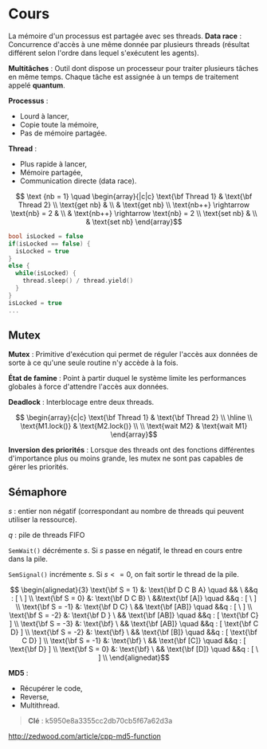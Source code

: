 # Cours

La mémoire d'un processus est partagée avec ses threads.
**Data race** : Concurrence d'accès à une même donnée par plusieurs threads (résultat différent selon l'ordre dans lequel s'exécutent les agents).

**Multitâches** : Outil dont dispose un processeur pour traiter plusieurs tâches en même temps. Chaque tâche est assignée à un temps de traitement appelé **quantum**.

**Processus** : 
 * Lourd à lancer,
 * Copie toute la mémoire,
 * Pas de mémoire partagée.

**Thread** :
 * Plus rapide à lancer,
 *  Mémoire partagée,
 * Communication directe (data race).

$$ \text {nb = 1} \quad \begin{array}{|c|c}
\text{\bf Thread 1} & \text{\bf Thread 2} \\
\text{get nb} & \\
 & \text{get nb} \\ 
\text{nb++} \rightarrow \text{nb} = 2 & \\
& \text{nb++} \rightarrow \text{nb} = 2 \\
\text{set nb} & \\
& \text{set nb}
\end{array}$$

``` c
bool isLocked = false
if(isLocked == false) {
  isLocked = true
}
else {
  while(isLocked) {
    thread.sleep() / thread.yield()
  }
}
isLocked = true
...
```

## Mutex

**Mutex** : Primitive d'exécution qui permet de réguler l'accès aux données de sorte à ce qu'une seule routine n'y accède à la fois.

**État de famine** : Point à partir duquel le système limite les performances globales à force d'attendre l'accès aux données.

**Deadlock** : Interblocage entre deux threads.


$$ \begin{array}{c|c}
\text{\bf Thread 1} & \text{\bf Thread 2} \\
\hline \\
\text{M1.lock()} & \text{M2.lock()} \\ \\
\text{wait M2} & \text{wait M1}
\end{array}$$

**Inversion des priorités** : Lorsque des threads ont des fonctions différentes d'importance plus ou moins grande, les mutex ne sont pas capables de gérer les priorités.

## Sémaphore

$s$ : entier non négatif (correspondant au nombre de threads qui peuvent utiliser la ressource).

$q$ : pile de threads FIFO

```SemWait()``` décrémente $s$. Si $s$ passe en négatif, le thread en cours entre dans la pile.

```SemSignal()``` incrémente $s$. Si $s <= 0$, on fait sortir le thread de la pile.

$$ \begin{alignedat}{3} 
\text{\bf S = 1} &:  \text{\bf D C B A} \quad && \ &&q :  [ \ ] \\
\text{\bf S = 0} &: \text{\bf D C B} \  &&\text{\bf [A]} \quad &&q : [ \ ] \\
\text{\bf S = -1} &: \text{\bf D C} \ && \text{\bf [AB]} \quad &&q : [ \ ] \\
\text{\bf S = -2} &: \text{\bf D } \ && \text{\bf [AB]} \quad &&q : [ \text{\bf C} ] \\
\text{\bf S = -3} &: \text{\bf} \ && \text{\bf [AB]} \quad &&q : [ \text{\bf C D} ] \\
\text{\bf S = -2} &: \text{\bf} \ && \text{\bf [B]} \quad &&q : [ \text{\bf C D} ] \\
\text{\bf S = -1} &: \text{\bf} \ && \text{\bf [C]} \quad &&q : [ \text{\bf D} ] \\
\text{\bf S = 0} &: \text{\bf} \ && \text{\bf [D]} \quad &&q : [ \  ] \\
 \end{alignedat}$$

**MD5** :
 * Récupérer le code,
 * Reverse,
 * Multithread.
> **Clé** :  k5950e8a3355cc2db70cb5f67a62d3a

http://zedwood.com/article/cpp-md5-function
<!--stackedit_data:
eyJoaXN0b3J5IjpbLTExNDM1MjE1MzYsODE1MDcxMjcyLDUwMz
E2MjU4Myw5NTAzNDk4MDksMTc3Nzk0MzIxNiwtNzM0MjIxNTA3
LC0xMzc4NjkyNTE2LDM1NDk4NDM3MiwxMDM1OTY4MjgzLC0xOT
MzMTY5NDg4XX0=
-->